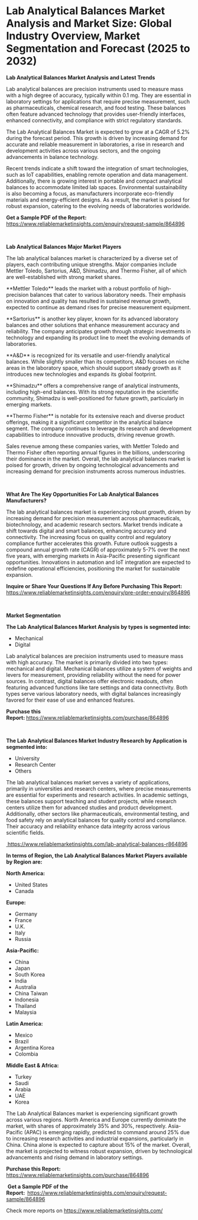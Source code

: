 <p><h1>Lab Analytical Balances Market Analysis and Market Size: Global Industry Overview, Market Segmentation and Forecast (2025 to 2032)</h1></p><p><strong>Lab Analytical Balances Market Analysis and Latest Trends</strong></p>
<p><p>Lab analytical balances are precision instruments used to measure mass with a high degree of accuracy, typically within 0.1 mg. They are essential in laboratory settings for applications that require precise measurement, such as pharmaceuticals, chemical research, and food testing. These balances often feature advanced technology that provides user-friendly interfaces, enhanced connectivity, and compliance with strict regulatory standards.</p><p>The Lab Analytical Balances Market is expected to grow at a CAGR of 5.2% during the forecast period. This growth is driven by increasing demand for accurate and reliable measurement in laboratories, a rise in research and development activities across various sectors, and the ongoing advancements in balance technology. </p><p>Recent trends indicate a shift toward the integration of smart technologies, such as IoT capabilities, enabling remote operation and data management. Additionally, there is growing interest in portable and compact analytical balances to accommodate limited lab spaces. Environmental sustainability is also becoming a focus, as manufacturers incorporate eco-friendly materials and energy-efficient designs. As a result, the market is poised for robust expansion, catering to the evolving needs of laboratories worldwide.</p></p>
<p><strong>Get a Sample PDF of the Report:&nbsp;</strong> <a href="https://www.reliablemarketinsights.com/enquiry/request-sample/864896?utm_campaign=2118&utm_medium=2&utm_source=Github&utm_content=ia&utm_term=19022025&utm_id=lab-analytical-balances">https://www.reliablemarketinsights.com/enquiry/request-sample/864896</a></p>
<p>&nbsp;</p>
<p><strong>Lab Analytical Balances Major Market Players</strong></p>
<p><p>The lab analytical balances market is characterized by a diverse set of players, each contributing unique strengths. Major companies include Mettler Toledo, Sartorius, A&D, Shimadzu, and Thermo Fisher, all of which are well-established with strong market shares. </p><p>**Mettler Toledo** leads the market with a robust portfolio of high-precision balances that cater to various laboratory needs. Their emphasis on innovation and quality has resulted in sustained revenue growth, expected to continue as demand rises for precise measurement equipment. </p><p>**Sartorius** is another key player, known for its advanced laboratory balances and other solutions that enhance measurement accuracy and reliability. The company anticipates growth through strategic investments in technology and expanding its product line to meet the evolving demands of laboratories.</p><p>**A&D** is recognized for its versatile and user-friendly analytical balances. While slightly smaller than its competitors, A&D focuses on niche areas in the laboratory space, which should support steady growth as it introduces new technologies and expands its global footprint.</p><p>**Shimadzu** offers a comprehensive range of analytical instruments, including high-end balances. With its strong reputation in the scientific community, Shimadzu is well-positioned for future growth, particularly in emerging markets.</p><p>**Thermo Fisher** is notable for its extensive reach and diverse product offerings, making it a significant competitor in the analytical balance segment. The company continues to leverage its research and development capabilities to introduce innovative products, driving revenue growth.</p><p>Sales revenue among these companies varies, with Mettler Toledo and Thermo Fisher often reporting annual figures in the billions, underscoring their dominance in the market. Overall, the lab analytical balances market is poised for growth, driven by ongoing technological advancements and increasing demand for precision instruments across numerous industries.</p></p>
<p>&nbsp;</p>
<p><strong>What Are The Key Opportunities For Lab Analytical Balances Manufacturers?</strong></p>
<p><p>The lab analytical balances market is experiencing robust growth, driven by increasing demand for precision measurement across pharmaceuticals, biotechnology, and academic research sectors. Market trends indicate a shift towards digital and smart balances, enhancing accuracy and connectivity. The increasing focus on quality control and regulatory compliance further accelerates this growth. Future outlook suggests a compound annual growth rate (CAGR) of approximately 5-7% over the next five years, with emerging markets in Asia-Pacific presenting significant opportunities. Innovations in automation and IoT integration are expected to redefine operational efficiencies, positioning the market for sustainable expansion.</p></p>
<p><strong>Inquire or Share Your Questions If Any Before Purchasing This Report:</strong> <a href="https://www.reliablemarketinsights.com/enquiry/pre-order-enquiry/864896?utm_campaign=2118&utm_medium=2&utm_source=Github&utm_content=ia&utm_term=19022025&utm_id=lab-analytical-balances">https://www.reliablemarketinsights.com/enquiry/pre-order-enquiry/864896</a></p>
<p>&nbsp;</p>
<p><strong>Market Segmentation</strong></p>
<p><strong>The Lab Analytical Balances Market Analysis by types is segmented into:</strong></p>
<p><ul><li>Mechanical</li><li>Digital</li></ul></p>
<p><p>Lab analytical balances are precision instruments used to measure mass with high accuracy. The market is primarily divided into two types: mechanical and digital. Mechanical balances utilize a system of weights and levers for measurement, providing reliability without the need for power sources. In contrast, digital balances offer electronic readouts, often featuring advanced functions like tare settings and data connectivity. Both types serve various laboratory needs, with digital balances increasingly favored for their ease of use and enhanced features.</p></p>
<p><strong>Purchase this Report:&nbsp;</strong><a href="https://www.reliablemarketinsights.com/purchase/864896?utm_campaign=2118&utm_medium=2&utm_source=Github&utm_content=ia&utm_term=19022025&utm_id=lab-analytical-balances">https://www.reliablemarketinsights.com/purchase/864896</a></p>
<p>&nbsp;</p>
<p><strong>The Lab Analytical Balances Market Industry Research by Application is segmented into:</strong></p>
<p><ul><li>University</li><li>Research Center</li><li>Others</li></ul></p>
<p><p>The lab analytical balances market serves a variety of applications, primarily in universities and research centers, where precise measurements are essential for experiments and research activities. In academic settings, these balances support teaching and student projects, while research centers utilize them for advanced studies and product development. Additionally, other sectors like pharmaceuticals, environmental testing, and food safety rely on analytical balances for quality control and compliance. Their accuracy and reliability enhance data integrity across various scientific fields.</p></p>
<p><a href="https://www.reliablemarketinsights.com/lab-analytical-balances-r864896?utm_campaign=2118&utm_medium=2&utm_source=Github&utm_content=ia&utm_term=19022025&utm_id=lab-analytical-balances">&nbsp;https://www.reliablemarketinsights.com/lab-analytical-balances-r864896</a></p>
<p><strong>In terms of Region, the Lab Analytical Balances Market Players available by Region are:</strong></p>
<p>
    <p> <strong> North America: </strong>
        <ul>
            <li>United States</li>
            <li>Canada</li>
        </ul>
        </p> 
    <p> <strong> Europe: </strong>
        <ul>
            <li>Germany</li>
            <li>France</li>
            <li>U.K.</li>
            <li>Italy</li>
            <li>Russia</li>
        </ul>
        </p> 
    <p> <strong> Asia-Pacific: </strong>
        <ul>
            <li>China</li>
            <li>Japan</li>
            <li>South Korea</li>
            <li>India</li>
            <li>Australia</li>
            <li>China Taiwan</li>
            <li>Indonesia</li>
            <li>Thailand</li>
            <li>Malaysia</li>
        </ul>
        </p> 
    <p> <strong> Latin America: </strong>
        <ul>
            <li>Mexico</li>
            <li>Brazil</li>
            <li>Argentina Korea</li>
            <li>Colombia</li>
        </ul>
        </p> 
    <p> <strong> Middle East & Africa: </strong>
        <ul>
            <li>Turkey</li>
            <li>Saudi</li>
            <li>Arabia</li>
            <li>UAE</li>
            <li>Korea</li>
        </ul>
    </p>
    </p>
<p><p>The Lab Analytical Balances market is experiencing significant growth across various regions. North America and Europe currently dominate the market, with shares of approximately 35% and 30%, respectively. Asia-Pacific (APAC) is emerging rapidly, predicted to command around 25% due to increasing research activities and industrial expansions, particularly in China. China alone is expected to capture about 15% of the market. Overall, the market is projected to witness robust expansion, driven by technological advancements and rising demand in laboratory settings.</p></p>
<p><strong>Purchase this Report: </strong><a href="https://www.reliablemarketinsights.com/purchase/864896?utm_campaign=2118&utm_medium=2&utm_source=Github&utm_content=ia&utm_term=19022025&utm_id=lab-analytical-balances">https://www.reliablemarketinsights.com/purchase/864896</a></p>
<p>&nbsp;<strong>Get a Sample PDF of the Report:&nbsp;&nbsp;</strong><a href="https://www.reliablemarketinsights.com/enquiry/request-sample/864896?utm_campaign=2118&utm_medium=2&utm_source=Github&utm_content=ia&utm_term=19022025&utm_id=lab-analytical-balances">https://www.reliablemarketinsights.com/enquiry/request-sample/864896</a></p>
<p><strong></strong></p>
<p>Check more reports on <a href="https://www.reliablemarketinsights.com/?utm_campaign=2118&utm_medium=2&utm_source=Github&utm_content=ia&utm_term=19022025&utm_id=lab-analytical-balances">https://www.reliablemarketinsights.com/</a></p>